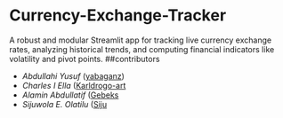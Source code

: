 # Currency-Exchange-Tracker
A robust and modular Streamlit app for tracking live currency exchange rates, analyzing historical trends, and computing financial indicators like volatility and pivot points.
##contributors
* *Abdullahi Yusuf* ([yabaganz](https://github.com/Yabaganz))
* *Charles I Ella* ([Karldrogo-art](https://github.com/kaldrogo-art)
* *Alamin Abdullatif* ([Gebeks](https://gist.github.com/Gebeks)
* *Sijuwola E. Olatilu* ([Siju](https://github.com/Sijuwola/Currency_Exchange_Rate_Tracker.git)
